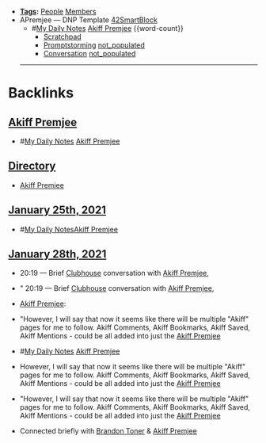 - **[Tags](<Tags.md>):** [People](<People.md>) [Members](<Members.md>)
- APremjee — DNP Template [42SmartBlock](<42SmartBlock.md>) 
    - #[My Daily Notes](<My Daily Notes.md>) [Akiff Premjee](<Akiff Premjee.md>) {{word-count}}
        - [Scratchpad](<Scratchpad.md>)
        - [Promptstorming](<Promptstorming.md>) [not_populated](<not_populated.md>)
        - [Conversation](<Conversation.md>) [not_populated](<not_populated.md>)
    - ---

# Backlinks
## [Akiff Premjee](<Akiff Premjee.md>)
- #[My Daily Notes](<My Daily Notes.md>) [Akiff Premjee](<Akiff Premjee.md>)

## [Directory](<Directory.md>)
- [Akiff Premjee](<Akiff Premjee.md>)

## [January 25th, 2021](<January 25th, 2021.md>)
- #[My Daily Notes](<My Daily Notes.md>)[Akiff Premjee](<Akiff Premjee.md>)

## [January 28th, 2021](<January 28th, 2021.md>)
-  20:19 — Brief [Clubhouse](<Clubhouse.md>) conversation with [Akiff Premjee](<Akiff Premjee.md>),

- " 20:19 — Brief [Clubhouse](<Clubhouse.md>) conversation with [Akiff Premjee](<Akiff Premjee.md>),

- [Akiff Premjee](<Akiff Premjee.md>):

- "However, I will say that now it seems like there will be multiple "Akiff" pages for me to follow. Akiff Comments, Akiff Bookmarks, Akiff Saved, Akiff Mentions - could be all added into just the [Akiff Premjee](<Akiff Premjee.md>)

- #[My Daily Notes](<My Daily Notes.md>) [Akiff Premjee](<Akiff Premjee.md>)

- However, I will say that now it seems like there will be multiple "Akiff" pages for me to follow. Akiff Comments, Akiff Bookmarks, Akiff Saved, Akiff Mentions - could be all added into just the [Akiff Premjee](<Akiff Premjee.md>)

- "However, I will say that now it seems like there will be multiple "Akiff" pages for me to follow. Akiff Comments, Akiff Bookmarks, Akiff Saved, Akiff Mentions - could be all added into just the [Akiff Premjee](<Akiff Premjee.md>)

- Connected briefly with [Brandon Toner](<Brandon Toner.md>) & [Akiff Premjee](<Akiff Premjee.md>)

